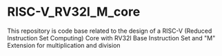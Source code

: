 # RISC-V_RV32I_M_core
This repository is code base related to the design of a RISC-V (Reduced Instruction Set Computing) Core with RV32I Base Instruction Set and "M" Extension for multiplication and division


